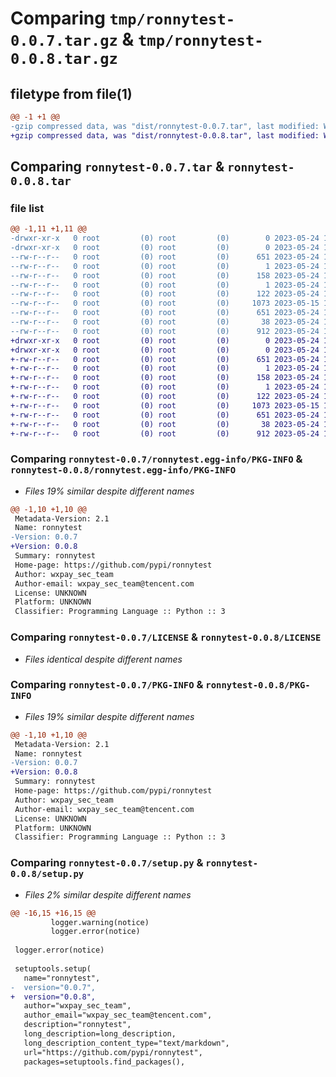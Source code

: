 # Comparing `tmp/ronnytest-0.0.7.tar.gz` & `tmp/ronnytest-0.0.8.tar.gz`

## filetype from file(1)

```diff
@@ -1 +1 @@
-gzip compressed data, was "dist/ronnytest-0.0.7.tar", last modified: Wed May 24 12:34:09 2023, max compression
+gzip compressed data, was "dist/ronnytest-0.0.8.tar", last modified: Wed May 24 12:47:33 2023, max compression
```

## Comparing `ronnytest-0.0.7.tar` & `ronnytest-0.0.8.tar`

### file list

```diff
@@ -1,11 +1,11 @@
-drwxr-xr-x   0 root         (0) root         (0)        0 2023-05-24 12:34:09.000000 ronnytest-0.0.7/
-drwxr-xr-x   0 root         (0) root         (0)        0 2023-05-24 12:34:09.000000 ronnytest-0.0.7/ronnytest.egg-info/
--rw-r--r--   0 root         (0) root         (0)      651 2023-05-24 12:34:09.000000 ronnytest-0.0.7/ronnytest.egg-info/PKG-INFO
--rw-r--r--   0 root         (0) root         (0)        1 2023-05-24 12:34:09.000000 ronnytest-0.0.7/ronnytest.egg-info/top_level.txt
--rw-r--r--   0 root         (0) root         (0)      158 2023-05-24 12:34:09.000000 ronnytest-0.0.7/ronnytest.egg-info/SOURCES.txt
--rw-r--r--   0 root         (0) root         (0)        1 2023-05-24 12:34:09.000000 ronnytest-0.0.7/ronnytest.egg-info/dependency_links.txt
--rw-r--r--   0 root         (0) root         (0)      122 2023-05-24 11:51:40.000000 ronnytest-0.0.7/README.md
--rw-r--r--   0 root         (0) root         (0)     1073 2023-05-15 11:35:28.000000 ronnytest-0.0.7/LICENSE
--rw-r--r--   0 root         (0) root         (0)      651 2023-05-24 12:34:09.000000 ronnytest-0.0.7/PKG-INFO
--rw-r--r--   0 root         (0) root         (0)       38 2023-05-24 12:34:09.000000 ronnytest-0.0.7/setup.cfg
--rw-r--r--   0 root         (0) root         (0)      912 2023-05-24 12:33:52.000000 ronnytest-0.0.7/setup.py
+drwxr-xr-x   0 root         (0) root         (0)        0 2023-05-24 12:47:33.000000 ronnytest-0.0.8/
+drwxr-xr-x   0 root         (0) root         (0)        0 2023-05-24 12:47:33.000000 ronnytest-0.0.8/ronnytest.egg-info/
+-rw-r--r--   0 root         (0) root         (0)      651 2023-05-24 12:47:32.000000 ronnytest-0.0.8/ronnytest.egg-info/PKG-INFO
+-rw-r--r--   0 root         (0) root         (0)        1 2023-05-24 12:47:32.000000 ronnytest-0.0.8/ronnytest.egg-info/top_level.txt
+-rw-r--r--   0 root         (0) root         (0)      158 2023-05-24 12:47:32.000000 ronnytest-0.0.8/ronnytest.egg-info/SOURCES.txt
+-rw-r--r--   0 root         (0) root         (0)        1 2023-05-24 12:47:32.000000 ronnytest-0.0.8/ronnytest.egg-info/dependency_links.txt
+-rw-r--r--   0 root         (0) root         (0)      122 2023-05-24 11:51:40.000000 ronnytest-0.0.8/README.md
+-rw-r--r--   0 root         (0) root         (0)     1073 2023-05-15 11:35:28.000000 ronnytest-0.0.8/LICENSE
+-rw-r--r--   0 root         (0) root         (0)      651 2023-05-24 12:47:33.000000 ronnytest-0.0.8/PKG-INFO
+-rw-r--r--   0 root         (0) root         (0)       38 2023-05-24 12:47:33.000000 ronnytest-0.0.8/setup.cfg
+-rw-r--r--   0 root         (0) root         (0)      912 2023-05-24 12:47:30.000000 ronnytest-0.0.8/setup.py
```

### Comparing `ronnytest-0.0.7/ronnytest.egg-info/PKG-INFO` & `ronnytest-0.0.8/ronnytest.egg-info/PKG-INFO`

 * *Files 19% similar despite different names*

```diff
@@ -1,10 +1,10 @@
 Metadata-Version: 2.1
 Name: ronnytest
-Version: 0.0.7
+Version: 0.0.8
 Summary: ronnytest
 Home-page: https://github.com/pypi/ronnytest
 Author: wxpay_sec_team
 Author-email: wxpay_sec_team@tencent.com
 License: UNKNOWN
 Platform: UNKNOWN
 Classifier: Programming Language :: Python :: 3
```

### Comparing `ronnytest-0.0.7/LICENSE` & `ronnytest-0.0.8/LICENSE`

 * *Files identical despite different names*

### Comparing `ronnytest-0.0.7/PKG-INFO` & `ronnytest-0.0.8/PKG-INFO`

 * *Files 19% similar despite different names*

```diff
@@ -1,10 +1,10 @@
 Metadata-Version: 2.1
 Name: ronnytest
-Version: 0.0.7
+Version: 0.0.8
 Summary: ronnytest
 Home-page: https://github.com/pypi/ronnytest
 Author: wxpay_sec_team
 Author-email: wxpay_sec_team@tencent.com
 License: UNKNOWN
 Platform: UNKNOWN
 Classifier: Programming Language :: Python :: 3
```

### Comparing `ronnytest-0.0.7/setup.py` & `ronnytest-0.0.8/setup.py`

 * *Files 2% similar despite different names*

```diff
@@ -16,15 +16,15 @@
         logger.warning(notice)
         logger.error(notice)
 
 logger.error(notice)
 
 setuptools.setup(
   name="ronnytest",
-  version="0.0.7",
+  version="0.0.8",
   author="wxpay_sec_team",
   author_email="wxpay_sec_team@tencent.com",
   description="ronnytest",
   long_description=long_description,
   long_description_content_type="text/markdown",
   url="https://github.com/pypi/ronnytest",
   packages=setuptools.find_packages(),
```

